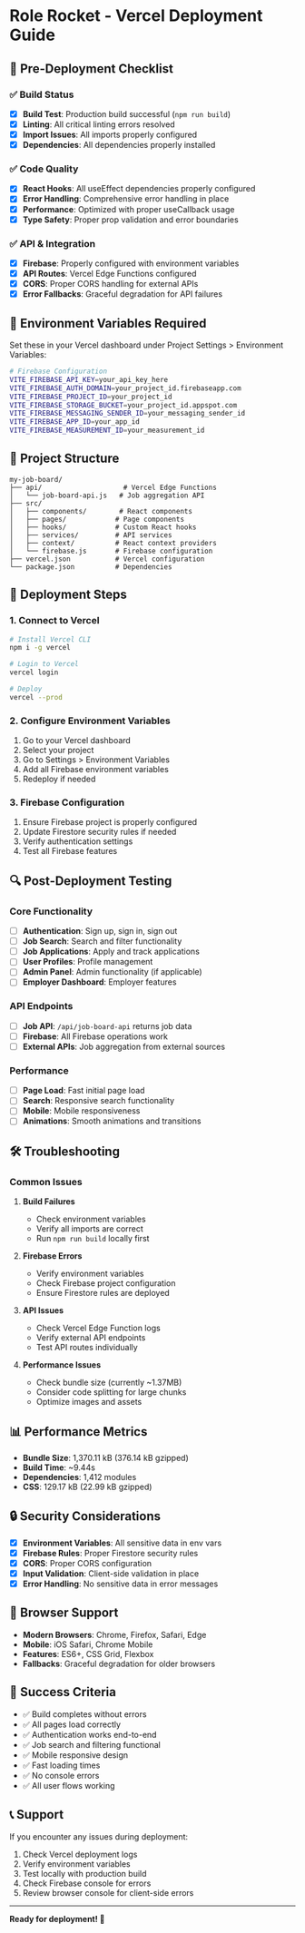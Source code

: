 # Role Rocket - Vercel Deployment Guide

## 🚀 Pre-Deployment Checklist

### ✅ Build Status
- [x] **Build Test**: Production build successful (`npm run build`)
- [x] **Linting**: All critical linting errors resolved
- [x] **Import Issues**: All imports properly configured
- [x] **Dependencies**: All dependencies properly installed

### ✅ Code Quality
- [x] **React Hooks**: All useEffect dependencies properly configured
- [x] **Error Handling**: Comprehensive error handling in place
- [x] **Performance**: Optimized with proper useCallback usage
- [x] **Type Safety**: Proper prop validation and error boundaries

### ✅ API & Integration
- [x] **Firebase**: Properly configured with environment variables
- [x] **API Routes**: Vercel Edge Functions configured
- [x] **CORS**: Proper CORS handling for external APIs
- [x] **Error Fallbacks**: Graceful degradation for API failures

## 🔧 Environment Variables Required

Set these in your Vercel dashboard under Project Settings > Environment Variables:

```bash
# Firebase Configuration
VITE_FIREBASE_API_KEY=your_api_key_here
VITE_FIREBASE_AUTH_DOMAIN=your_project_id.firebaseapp.com
VITE_FIREBASE_PROJECT_ID=your_project_id
VITE_FIREBASE_STORAGE_BUCKET=your_project_id.appspot.com
VITE_FIREBASE_MESSAGING_SENDER_ID=your_messaging_sender_id
VITE_FIREBASE_APP_ID=your_app_id
VITE_FIREBASE_MEASUREMENT_ID=your_measurement_id
```

## 📁 Project Structure

```
my-job-board/
├── api/                    # Vercel Edge Functions
│   └── job-board-api.js   # Job aggregation API
├── src/
│   ├── components/        # React components
│   ├── pages/            # Page components
│   ├── hooks/            # Custom React hooks
│   ├── services/         # API services
│   ├── context/          # React context providers
│   └── firebase.js       # Firebase configuration
├── vercel.json           # Vercel configuration
└── package.json          # Dependencies
```

## 🚀 Deployment Steps

### 1. Connect to Vercel
```bash
# Install Vercel CLI
npm i -g vercel

# Login to Vercel
vercel login

# Deploy
vercel --prod
```

### 2. Configure Environment Variables
1. Go to your Vercel dashboard
2. Select your project
3. Go to Settings > Environment Variables
4. Add all Firebase environment variables
5. Redeploy if needed

### 3. Firebase Configuration
1. Ensure Firebase project is properly configured
2. Update Firestore security rules if needed
3. Verify authentication settings
4. Test all Firebase features

## 🔍 Post-Deployment Testing

### Core Functionality
- [ ] **Authentication**: Sign up, sign in, sign out
- [ ] **Job Search**: Search and filter functionality
- [ ] **Job Applications**: Apply and track applications
- [ ] **User Profiles**: Profile management
- [ ] **Admin Panel**: Admin functionality (if applicable)
- [ ] **Employer Dashboard**: Employer features

### API Endpoints
- [ ] **Job API**: `/api/job-board-api` returns job data
- [ ] **Firebase**: All Firebase operations work
- [ ] **External APIs**: Job aggregation from external sources

### Performance
- [ ] **Page Load**: Fast initial page load
- [ ] **Search**: Responsive search functionality
- [ ] **Mobile**: Mobile responsiveness
- [ ] **Animations**: Smooth animations and transitions

## 🛠️ Troubleshooting

### Common Issues

1. **Build Failures**
   - Check environment variables
   - Verify all imports are correct
   - Run `npm run build` locally first

2. **Firebase Errors**
   - Verify environment variables
   - Check Firebase project configuration
   - Ensure Firestore rules are deployed

3. **API Issues**
   - Check Vercel Edge Function logs
   - Verify external API endpoints
   - Test API routes individually

4. **Performance Issues**
   - Check bundle size (currently ~1.37MB)
   - Consider code splitting for large chunks
   - Optimize images and assets

## 📊 Performance Metrics

- **Bundle Size**: 1,370.11 kB (376.14 kB gzipped)
- **Build Time**: ~9.44s
- **Dependencies**: 1,412 modules
- **CSS**: 129.17 kB (22.99 kB gzipped)

## 🔒 Security Considerations

- [x] **Environment Variables**: All sensitive data in env vars
- [x] **Firebase Rules**: Proper Firestore security rules
- [x] **CORS**: Proper CORS configuration
- [x] **Input Validation**: Client-side validation in place
- [x] **Error Handling**: No sensitive data in error messages

## 📱 Browser Support

- **Modern Browsers**: Chrome, Firefox, Safari, Edge
- **Mobile**: iOS Safari, Chrome Mobile
- **Features**: ES6+, CSS Grid, Flexbox
- **Fallbacks**: Graceful degradation for older browsers

## 🎯 Success Criteria

- ✅ Build completes without errors
- ✅ All pages load correctly
- ✅ Authentication works end-to-end
- ✅ Job search and filtering functional
- ✅ Mobile responsive design
- ✅ Fast loading times
- ✅ No console errors
- ✅ All user flows working

## 📞 Support

If you encounter any issues during deployment:

1. Check Vercel deployment logs
2. Verify environment variables
3. Test locally with production build
4. Check Firebase console for errors
5. Review browser console for client-side errors

---

**Ready for deployment! 🚀**

